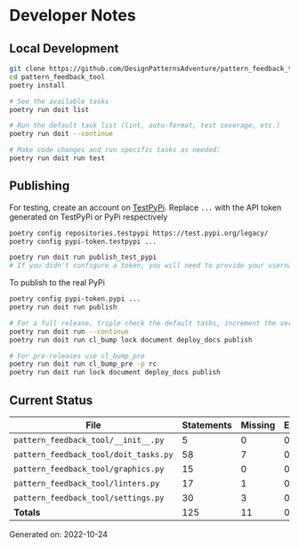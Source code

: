 # Developer Notes

## Local Development

```sh
git clone https://github.com/DesignPatternsAdventure/pattern_feedback_tool.git
cd pattern_feedback_tool
poetry install

# See the available tasks
poetry run doit list

# Run the default task list (lint, auto-format, test coverage, etc.)
poetry run doit --continue

# Make code changes and run specific tasks as needed:
poetry run doit run test
```

## Publishing

For testing, create an account on [TestPyPi](https://test.pypi.org/legacy/). Replace `...` with the API token generated on TestPyPi or PyPi respectively

```sh
poetry config repositories.testpypi https://test.pypi.org/legacy/
poetry config pypi-token.testpypi ...

poetry run doit run publish_test_pypi
# If you didn't configure a token, you will need to provide your username and password to publish
```

To publish to the real PyPi

```sh
poetry config pypi-token.pypi ...
poetry run doit run publish

# For a full release, triple check the default tasks, increment the version, rebuild documentation (twice), and publish!
poetry run doit run --continue
poetry run doit run cl_bump lock document deploy_docs publish

# For pre-releases use cl_bump_pre
poetry run doit run cl_bump_pre -p rc
poetry run doit run lock document deploy_docs publish
```

## Current Status

<!-- {cts} COVERAGE -->
| File                                  |   Statements |   Missing |   Excluded | Coverage   |
|---------------------------------------|--------------|-----------|------------|------------|
| `pattern_feedback_tool/__init__.py`   |            5 |         0 |          0 | 100.0%     |
| `pattern_feedback_tool/doit_tasks.py` |           58 |         7 |          0 | 87.9%      |
| `pattern_feedback_tool/graphics.py`   |           15 |         0 |          0 | 100.0%     |
| `pattern_feedback_tool/linters.py`    |           17 |         1 |          0 | 94.1%      |
| `pattern_feedback_tool/settings.py`   |           30 |         3 |          0 | 90.0%      |
| **Totals**                            |          125 |        11 |          0 | 91.2%      |

Generated on: 2022-10-24
<!-- {cte} -->

